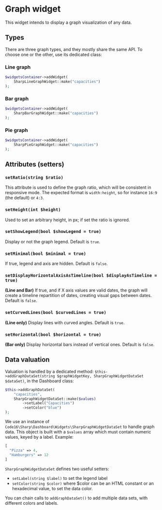 # Graph widget

This widget intends to display a graph visualization of any data.

## Types

There are three graph types, and they mostly share the same API. To choose one or the other, use its dedicated class:

### Line graph

```php
$widgetsContainer->addWidget(
    SharpLineGraphWidget::make("capacities")
);
```

### Bar graph

```php
$widgetsContainer->addWidget(
    SharpBarGraphWidget::make("capacities")
);
```

### Pie graph

```php
$widgetsContainer->addWidget(
    SharpPieGraphWidget::make("capacities")
);
```

## Attributes (setters)

### `setRatio(string $ratio)`

This attribute is used to define the graph ratio, which will be consistent in responsive mode. The expected format is `width:height`, so for instance `16:9` (the default) or `4:3`.

### `setHeight(int $height)`

Used to set an arbitrary height, in px; if set the ratio is ignored.

### `setShowLegend(bool $showLegend = true)`

Display or not the graph legend. Default is `true`.

### `setMinimal(bool $minimal = true)`

If true, legend and axis are hidden. Default is `false`.

### `setDisplayHorizontalAxisAsTimeline(bool $displayAsTimeline = true)`

**(Line and Bar)** If true, and if X axis values are valid dates, the graph will create a timeline repartition of dates, creating visual gaps between dates. Default is `false`. 

### `setCurvedLines(bool $curvedLines = true)`

**(Line only)** Display lines with curved angles. Default is `true`. 

### `setHorizontal(bool $horizontal = true)`

**(Bar only)** Display horizontal bars instead of vertical ones. Default is `false`.

## Data valuation

Valuation is handled by a dedicated method: `$this->addGraphDataSet(string $graphWidgetKey, SharpGraphWidgetDataSet $dataSet)`, in the Dashboard class:

```php
$this->addGraphDataSet(
    "capacities",
    SharpGraphWidgetDataSet::make($values)
        ->setLabel("Capacities")
        ->setColor("blue")
);
```

We use an instance of `Code16\Sharp\Dashboard\Widgets\SharpGraphWidgetDataSet` to handle graph data. This object is built with a `$values` array which must contain numeric values, keyed by a label. Example:

```php
[
  "Pizza" => 4,
  "Hamburgers" => 12 
]
```

`SharpGraphWidgetDataSet` defines two useful setters:

- `setLabel(string $label)` to set the legend label
- `setColor(string $color)` where $color can be an HTML constant or an hexadecimal value, to set the data color.

You can chain calls to `addGraphDataSet()` to add multiple data sets, with different colors and labels.
